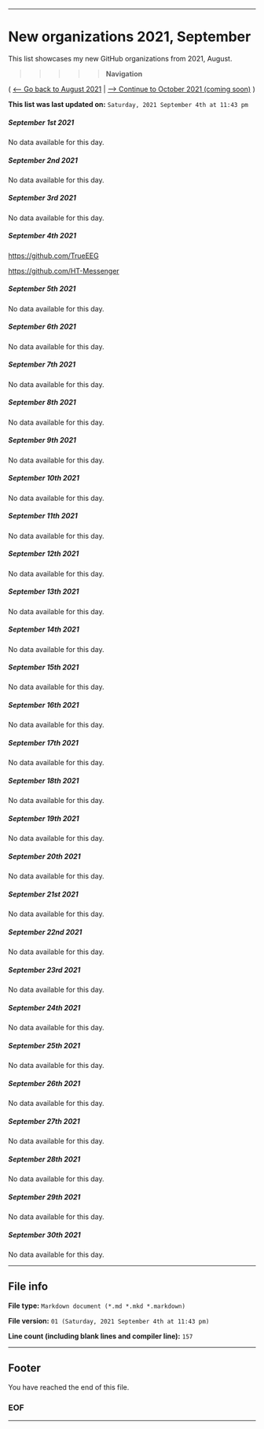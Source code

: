 
***

# New organizations 2021, September

This list showcases my new GitHub organizations from 2021, August.

> > > > > **Navigation**

( [<-- Go back to August 2021](/NewOrgs/2021/08_August/README.md) | [ --> Continue to October 2021 (coming soon)](/NewOrgs/2021/10_October/README.md) )

**This list was last updated on:** `Saturday, 2021 September 4th at 11:43 pm`

<!-- ##### LIST !-->

##### September 1st 2021

No data available for this day.

##### September 2nd 2021

No data available for this day.

##### September 3rd 2021

No data available for this day.

##### September 4th 2021

https://github.com/TrueEEG

https://github.com/HT-Messenger

##### September 5th 2021

No data available for this day.

##### September 6th 2021

No data available for this day.

##### September 7th 2021

No data available for this day.

##### September 8th 2021

No data available for this day.

##### September 9th 2021

No data available for this day.

##### September 10th 2021

No data available for this day.

##### September 11th 2021

No data available for this day.

##### September 12th 2021

No data available for this day.

##### September 13th 2021

No data available for this day.

##### September 14th 2021

No data available for this day.

##### September 15th 2021

No data available for this day.

##### September 16th 2021

No data available for this day.

##### September 17th 2021

No data available for this day.

##### September 18th 2021

No data available for this day.

##### September 19th 2021

No data available for this day.

##### September 20th 2021

No data available for this day.

##### September 21st 2021

No data available for this day.

##### September 22nd 2021

No data available for this day.

##### September 23rd 2021

No data available for this day.

##### September 24th 2021

No data available for this day.

##### September 25th 2021

No data available for this day.

##### September 26th 2021

No data available for this day.

##### September 27th 2021

No data available for this day.

##### September 28th 2021

No data available for this day.

##### September 29th 2021

No data available for this day.

##### September 30th 2021

No data available for this day.

***

## File info

**File type:** `Markdown document (*.md *.mkd *.markdown)`

**File version:** `01 (Saturday, 2021 September 4th at 11:43 pm)`

**Line count (including blank lines and compiler line):** `157`

***

## Footer

You have reached the end of this file.

### EOF

***
